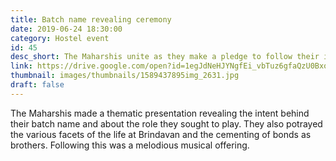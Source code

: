 ```yaml
---
title: Batch name revealing ceremony
date: 2019-06-24 18:30:00
category: Hostel event
id: 45
desc_short: The Maharshis unite as they make a pledge to follow their ideal of 'Manasyekam Vachasyekam Karmanyekam'.
link: https://drive.google.com/open?id=1egJdNeHJYNgfEi_vbTuz6gfaQzU0BxoS
thumbnail: images/thumbnails/1589437895img_2631.jpg
draft: false
---
```


The Maharshis made a thematic presentation revealing the intent behind their batch name and about the role they sought to play. They also potrayed the various facets of the life at Brindavan and the cementing of bonds as brothers. Following this was a melodious musical offering. 